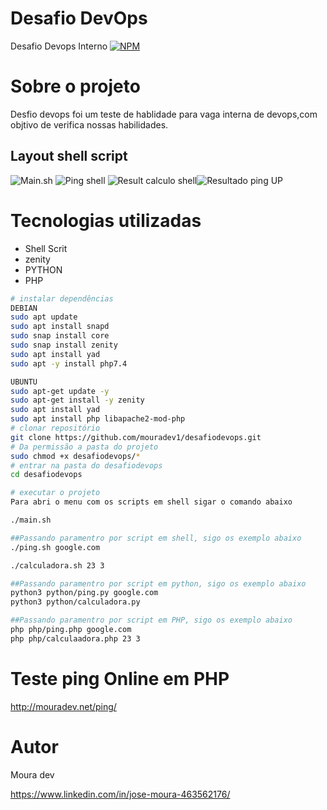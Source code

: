 # Desafio DevOps

Desafio Devops Interno
[![NPM](https://img.shields.io/npm/l/react)](https://github.com/mouradev1/desafiodevops/blob/main/LICENSE)

# Sobre o projeto 

Desfio devops foi um teste de hablidade para vaga interna de devops,com objtivo de verifica nossas habilidades.

## Layout shell script
![Main.sh](https://mouradev.net/img/main.png) ![Ping shell](https://mouradev.net/img/resultcalculo.png)
![Result calculo shell](https://mouradev.net/img/pingshell.png)![Resultado ping UP](https://mouradev.net/img/resultup.png)


# Tecnologias utilizadas
- Shell Scrit
- zenity
- PYTHON
- PHP

```bash
# instalar dependências
DEBIAN
sudo apt update
sudo apt install snapd
sudo snap install core
sudo snap install zenity
sudo apt install yad
sudo apt -y install php7.4

UBUNTU 
sudo apt-get update -y
sudo apt-get install -y zenity
sudo apt install yad
sudo apt install php libapache2-mod-php
# clonar repositório
git clone https://github.com/mouradev1/desafiodevops.git
# Da permissão a pasta do projeto
sudo chmod +x desafiodevops/*
# entrar na pasta do desafiodevops
cd desafiodevops

# executar o projeto
Para abri o menu com os scripts em shell sigar o comando abaixo

./main.sh

##Passando paramentro por script em shell, sigo os exemplo abaixo 
./ping.sh google.com

./calculadora.sh 23 3

##Passando paramentro por script em python, sigo os exemplo abaixo 
python3 python/ping.py google.com
python3 python/calculadora.py

##Passando paramentro por script em PHP, sigo os exemplo abaixo 
php php/ping.php google.com
php php/calculaadora.php 23 3

```
# Teste ping Online em PHP
http://mouradev.net/ping/

# Autor

Moura dev

https://www.linkedin.com/in/jose-moura-463562176/
